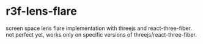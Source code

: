 # r3f-lens-flare
screen space lens flare implementation with threejs and react-three-fiber. not perfect yet, works only on specific versions of threejs/react-three-fiber.

